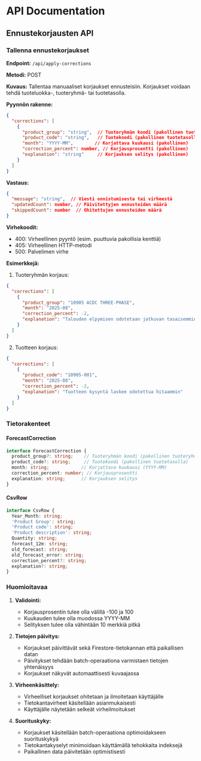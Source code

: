 # API Documentation

## Ennustekorjausten API

### Tallenna ennustekorjaukset

**Endpoint:** `/api/apply-corrections`

**Metodi:** POST

**Kuvaus:**
Tallentaa manuaaliset korjaukset ennusteisiin. Korjaukset voidaan tehdä tuoteluokka-, tuoteryhmä- tai tuotetasolla.

**Pyynnön rakenne:**
```json
{
  "corrections": [
    {
      "product_group": "string",  // Tuoteryhmän koodi (pakollinen tuoteryhmätasolla)
      "product_code": "string",   // Tuotekoodi (pakollinen tuotetasolla)
      "month": "YYYY-MM",        // Korjattava kuukausi (pakollinen)
      "correction_percent": number, // Korjausprosentti (pakollinen)
      "explanation": "string"     // Korjauksen selitys (pakollinen)
    }
  ]
}
```

**Vastaus:**
```json
{
  "message": "string",  // Viesti onnistumisesta tai virheestä
  "updatedCount": number, // Päivitettyjen ennusteiden määrä
  "skippedCount": number  // Ohitettujen ennusteiden määrä
}
```

**Virhekoodit:**
- 400: Virheellinen pyyntö (esim. puuttuvia pakollisia kenttiä)
- 405: Virheellinen HTTP-metodi
- 500: Palvelimen virhe

**Esimerkkejä:**

1. Tuoteryhmän korjaus:
```json
{
  "corrections": [
    {
      "product_group": "10905 ACDC THREE-PHASE",
      "month": "2025-08",
      "correction_percent": -2,
      "explanation": "Talouden elpymisen odotetaan jatkuvan tasaisemmin"
    }
  ]
}
```

2. Tuotteen korjaus:
```json
{
  "corrections": [
    {
      "product_code": "10905-001",
      "month": "2025-08",
      "correction_percent": -2,
      "explanation": "Tuotteen kysyntä laskee odotettua hitaammin"
    }
  ]
}
```

### Tietorakenteet

#### ForecastCorrection
```typescript
interface ForecastCorrection {
  product_group?: string;    // Tuoteryhmän koodi (pakollinen tuoteryhmätasolla)
  product_code?: string;     // Tuotekoodi (pakollinen tuotetasolla)
  month: string;            // Korjattava kuukausi (YYYY-MM)
  correction_percent: number; // Korjausprosentti
  explanation: string;      // Korjauksen selitys
}
```

#### CsvRow
```typescript
interface CsvRow {
  Year_Month: string;
  'Product Group': string;
  'Product code': string;
  'Product description': string;
  Quantity: string;
  forecast_12m: string;
  old_forecast: string;
  old_forecast_error: string;
  correction_percent?: string;
  explanation?: string;
}
```

### Huomioitavaa

1. **Validointi:**
   - Korjausprosentin tulee olla välillä -100 ja 100
   - Kuukauden tulee olla muodossa YYYY-MM
   - Selityksen tulee olla vähintään 10 merkkiä pitkä

2. **Tietojen päivitys:**
   - Korjaukset päivittävät sekä Firestore-tietokannan että paikallisen datan
   - Päivitykset tehdään batch-operaationa varmistaen tietojen yhtenäisyys
   - Korjaukset näkyvät automaattisesti kuvaajassa

3. **Virheenkäsittely:**
   - Virheelliset korjaukset ohitetaan ja ilmoitetaan käyttäjälle
   - Tietokantavirheet käsitellään asianmukaisesti
   - Käyttäjälle näytetään selkeät virheilmoitukset

4. **Suorituskyky:**
   - Korjaukset käsitellään batch-operaationa optimoidakseen suorituskykyä
   - Tietokantakyselyt minimoidaan käyttämällä tehokkaita indeksejä
   - Paikallinen data päivitetään optimistisesti 